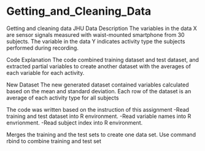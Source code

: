 # Getting_and_Cleaning_Data
Getting and cleaning data JHU
Data Description
The variables in the data X are sensor signals measured with waist-mounted smartphone from 30 subjects.
The variable in the data Y indicates activity type the subjects performed during recording.

Code Explanation
The code combined training dataset and test dataset, 
and extracted partial variables to create another dataset with the averages of each variable for each activity.

New Dataset
The new generated dataset contained variables calculated based on the mean and standard deviation.
Each row of the dataset is an average of each activity type for all subjects

The code was written based on the instruction of this assignment
 -Read training and test dataset into R environment.
 -Read variable names into R envrionment.
 -Read subject index into R environment.
 
 Merges the training and the test sets to create one data set.
  Use command rbind to combine training and test set
  
